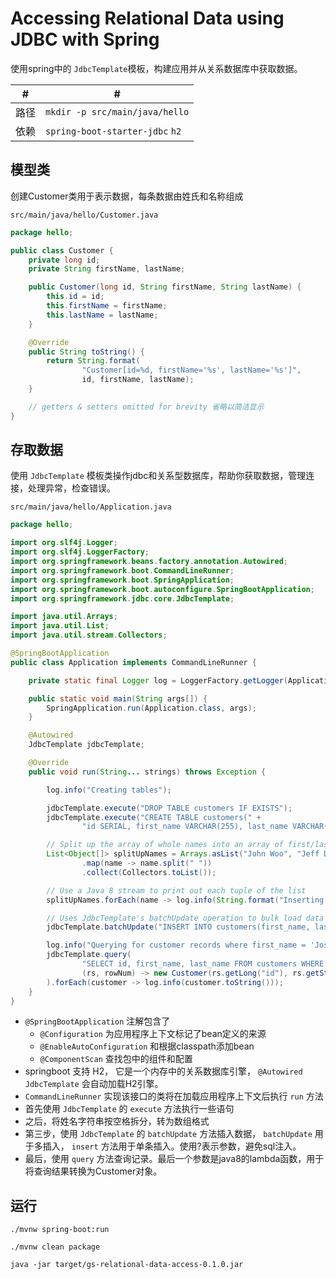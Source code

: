 # Accessing Relational Data using JDBC with Spring
使用spring中的 `JdbcTemplate`模板，构建应用并从关系数据库中获取数据。

 #|#
--|--
路径|`mkdir -p src/main/java/hello`
依赖|`spring-boot-starter-jdbc` `h2`



## 模型类

创建Customer类用于表示数据，每条数据由姓氏和名称组成

`src/main/java/hello/Customer.java`

```java
package hello;

public class Customer {
    private long id;
    private String firstName, lastName;

    public Customer(long id, String firstName, String lastName) {
        this.id = id;
        this.firstName = firstName;
        this.lastName = lastName;
    }

    @Override
    public String toString() {
        return String.format(
                "Customer[id=%d, firstName='%s', lastName='%s']",
                id, firstName, lastName);
    }

    // getters & setters omitted for brevity 省略以简洁显示
}
```

## 存取数据
使用 `JdbcTemplate` 模板类操作jdbc和关系型数据库，帮助你获取数据，管理连接，处理异常，检查错误。

`src/main/java/hello/Application.java`

```java
package hello;

import org.slf4j.Logger;
import org.slf4j.LoggerFactory;
import org.springframework.beans.factory.annotation.Autowired;
import org.springframework.boot.CommandLineRunner;
import org.springframework.boot.SpringApplication;
import org.springframework.boot.autoconfigure.SpringBootApplication;
import org.springframework.jdbc.core.JdbcTemplate;

import java.util.Arrays;
import java.util.List;
import java.util.stream.Collectors;

@SpringBootApplication
public class Application implements CommandLineRunner {

    private static final Logger log = LoggerFactory.getLogger(Application.class);

    public static void main(String args[]) {
        SpringApplication.run(Application.class, args);
    }

    @Autowired
    JdbcTemplate jdbcTemplate;

    @Override
    public void run(String... strings) throws Exception {

        log.info("Creating tables");

        jdbcTemplate.execute("DROP TABLE customers IF EXISTS");
        jdbcTemplate.execute("CREATE TABLE customers(" +
                "id SERIAL, first_name VARCHAR(255), last_name VARCHAR(255))");

        // Split up the array of whole names into an array of first/last names
        List<Object[]> splitUpNames = Arrays.asList("John Woo", "Jeff Dean", "Josh Bloch", "Josh Long").stream()
                .map(name -> name.split(" "))
                .collect(Collectors.toList());

        // Use a Java 8 stream to print out each tuple of the list
        splitUpNames.forEach(name -> log.info(String.format("Inserting customer record for %s %s", name[0], name[1])));

        // Uses JdbcTemplate's batchUpdate operation to bulk load data
        jdbcTemplate.batchUpdate("INSERT INTO customers(first_name, last_name) VALUES (?,?)", splitUpNames);

        log.info("Querying for customer records where first_name = 'Josh':");
        jdbcTemplate.query(
                "SELECT id, first_name, last_name FROM customers WHERE first_name = ?", new Object[] { "Josh" },
                (rs, rowNum) -> new Customer(rs.getLong("id"), rs.getString("first_name"), rs.getString("last_name"))
        ).forEach(customer -> log.info(customer.toString()));
    }
}
```
- `@SpringBootApplication` 注解包含了 
  - `@Configuration` 为应用程序上下文标记了bean定义的来源
  - `@EnableAutoConfiguration` 和根据classpath添加bean
  - `@ComponentScan` 查找包中的组件和配置
- springboot 支持 H2， 它是一个内存中的关系数据库引擎， `@Autowired JdbcTemplate` 会自动加载H2引擎。
- `CommandLineRunner` 实现该接口的类将在加载应用程序上下文后执行 `run` 方法
- 首先使用 `JdbcTemplate` 的 `execute` 方法执行一些语句
- 之后，将姓名字符串按空格拆分，转为数组格式
- 第三步，使用 `JdbcTemplate` 的 `batchUpdate` 方法插入数据， `batchUpdate` 用于多插入， `insert` 方法用于单条插入。使用?表示参数，避免sql注入。
- 最后，使用 `query` 方法查询记录。最后一个参数是java8的lambda函数，用于将查询结果转换为Customer对象。


## 运行
`./mvnw spring-boot:run`

`./mvnw clean package`

`java -jar target/gs-relational-data-access-0.1.0.jar`


